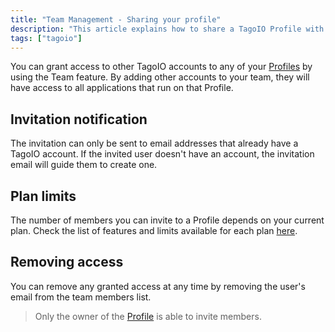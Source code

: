 ```yaml
---
title: "Team Management - Sharing your profile"
description: "This article explains how to share a TagoIO Profile with other TagoIO accounts using the Team feature, including invitation behavior, plan-based limits, and how to remove access."
tags: ["tagoio"]
---
```


You can grant access to other TagoIO accounts to any of your [Profiles](../account/profiles) by using the Team feature. By adding other accounts to your team, they will have access to all applications that run on that Profile.

<!-- Image placeholder removed for build -->

## Invitation notification
The invitation can only be sent to email addresses that already have a TagoIO account. If the invited user doesn't have an account, the invitation email will guide them to create one.

## Plan limits
The number of members you can invite to a Profile depends on your current plan. Check the list of features and limits available for each plan [here](../billing/account-plans).

## Removing access
You can remove any granted access at any time by removing the user's email from the team members list.

> Only the owner of the [Profile](../account/profiles) is able to invite members.